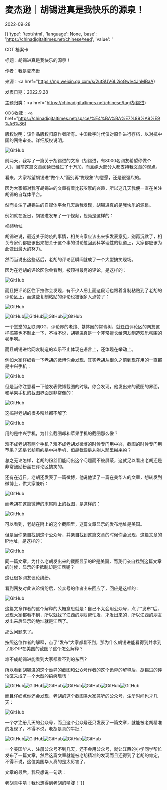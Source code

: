 # 麦杰逊｜胡锡进真是我快乐的源泉！

2022-09-28

[{'type': 'text/html', 'language': None, 'base': 'https://chinadigitaltimes.net/chinese/feed', 'value': '

CDT 档案卡

标题：胡锡进真是我快乐的源泉！

作者：我是麦杰逊

来源：<a href="https://mp.weixin.qq.com/s/2utSUV6L2ioGwlv4JhMBaA)

发表日期：2022.9.28

主题归类：<a href="https://chinadigitaltimes.net/chinese/tag/胡锡进)

CDS收藏：<a href="https://chinadigitaltimes.net/space/%E4%BA%BA%E7%89%A9%E9%A6%86)

版权说明：该作品版权归原作者所有。中国数字时代仅对原作进行存档，以对抗中国的网络审查。详细版权说明。





![GitHub](https://chinadigitaltimes.net/chinese/files/2022/09/image-1664364179455.png)

前两天，我写了一篇关于胡锡进的文章《胡锡进，有8000名网友希望你做个人》，目前这篇文章阅读已经过了十万加，而且绝大部分人都支持我文章的观点。

看来，大家希望胡锡进“做个人”而别再“做现象”的意愿，还是很强烈的。

因为大家都对我写胡锡进的文章有着比较浓厚的兴趣，所以这几天我便一直在关注胡锡的自媒体平台。

然而关注了胡锡进的自媒体平台几天后我发现，胡锡进真的是我快乐的源泉。

例如就在近日，胡锡进发布了一个视频，视频是这样的：

视频地址

胡锡进说，最近关于防疫的事情，相关专家应该出来多发表意见，别再沉默了，相关专家们都应该出来把关于这个事的讨论拉回到科学理性的轨道上，大家都应该为此做出最大的努力。

然而当说出这些话后，老胡的评论区瞬间就成了一个大型搞笑现场。

因为在老胡的评论区你会看到，被顶得最高的评论，是这样的：

![GitHub](https://chinadigitaltimes.net/chinese/files/2022/09/post-687623-63342fd1f2eb5.png)

而且把评论区往下拉你会发现，有不少人把上面这段话也跟着复制粘贴到了老胡的评论区上，而这些复制粘贴的评论也被很多人点赞了：

![GitHub](https://chinadigitaltimes.net/chinese/files/2022/09/post-687623-63342fd207a0c.png)

![GitHub](https://chinadigitaltimes.net/chinese/files/2022/09/post-687623-63342fd21040c.png)![GitHub](https://chinadigitaltimes.net/chinese/files/2022/09/post-687623-63342fd219a48.png)![GitHub](https://chinadigitaltimes.net/chinese/files/2022/09/post-687623-63342fd222665.png)![GitHub](https://chinadigitaltimes.net/chinese/files/2022/09/post-687623-63342fd22acab.png)

一个堂堂的互联网OG、评论界的老炮、媒体圈的常青树，就任由评论区的网友这样搞笑也不制止一下，不得不说，胡锡进真是一个非常擅长给网友制造欢乐氛围的老手啊。

而且胡锡进给网友制造的欢乐不止体现在语言上，还体现在举动上。

例如大家仔细看一下老胡的微博你会发现，其实老胡从很久之前到现在用的一直都是中兴手机：

![GitHub](https://chinadigitaltimes.net/chinese/files/2022/09/post-687623-63342fd232db6.png)

但是当你注意看一下他发表微博截图的时候，你会发现，他发出来的截图的界面，和苹果手机的截图界面是非常像的：

![GitHub](https://chinadigitaltimes.net/chinese/files/2022/09/post-687623-63342fd24bc27.png)

这搞得老胡的很多粉丝都不解了:

![GitHub](https://chinadigitaltimes.net/chinese/files/2022/09/post-687623-63342fd255184.png)

用的是中兴手机，为什么截图却和苹果手机的截图那么像？

难不成老胡有两个手机？难不成老胡发微博的时候专门用中兴，截图的时候专门用苹果？还是老胡用的是中兴手机，但是截图是从别人那里搬来的？

总之无论怎样，老胡的粉丝们能问出这个问题而不被屏蔽，这就足以看出老胡还是非常鼓励粉丝在评论区搞笑的。

还有在近日，老胡还发表了一篇微博，他说他读了一篇在美华人的文章，想转发到微博上，供大家兼听：

![GitHub](https://chinadigitaltimes.net/chinese/files/2022/09/post-687623-63342fd2624a3.png)

而老胡在这篇微博的末尾附上的截图，是这样的：

![GitHub](https://chinadigitaltimes.net/chinese/files/2022/09/post-687623-63342fd26e8f8.png)

可以看到，老胡在附上的这个截图里，这篇文章显示的发布地址是美国。

但是当你亲自找到这个公众号，并亲自找到这篇文章的时候你会发现，这篇文章的IP地址，是这样的：

![GitHub](https://chinadigitaltimes.net/chinese/files/2022/09/post-687623-63342fd278e6a.png)

同一篇文章，为什么老胡发出来的截图显示的IP是美国，而我们亲自找到这篇文章的时候，显示的IP抵制却是江西呢？

这让很多网友议论纷纷。

看到网友对此议论纷纷后，公众号的作者出来回应了，回应是这样的：

![GitHub](https://chinadigitaltimes.net/chinese/files/2022/09/post-687623-63342fd28c97b.png)

这篇文章作者的这个解释的大概意思就是：自己不太会用公众号，点了“发布”后，发现大家都看不到，所以就找了江西的朋友帮忙发，才发出来的，所以江西的朋友发出来后显示的地址就是江西了。

那么问题来了。

按照这位作者的解释，点了“发布”大家都看不到，那为什么胡锡进能看得到并拿到了那个IP在美国的截图？这个怎么解释？

难不成胡锡进能看到大家都看不到的东西？

所以看到胡锡进的这个诡异的截图和公众号作者的这个诡异的解释后，胡锡进的评论区又成了一个大型的搞笑现场：

![GitHub](https://chinadigitaltimes.net/chinese/files/2022/09/post-687623-63342fd294989.png)![GitHub](https://chinadigitaltimes.net/chinese/files/2022/09/post-687623-63342fd29c388.png)![GitHub](https://chinadigitaltimes.net/chinese/files/2022/09/post-687623-63342fd2a42b2.png)![GitHub](https://chinadigitaltimes.net/chinese/files/2022/09/post-687623-63342fd2ac848.png)![GitHub](https://chinadigitaltimes.net/chinese/files/2022/09/post-687623-63342fd2b6fe9.png)![GitHub](https://chinadigitaltimes.net/chinese/files/2022/09/post-687623-63342fd2c069f.png)![GitHub](https://chinadigitaltimes.net/chinese/files/2022/09/post-687623-63342fd2ca3e2.png)

而且仔细点你还会发现，老胡的这个截图供大家兼听的公众号，注册时间也才几天：

![GitHub](https://chinadigitaltimes.net/chinese/files/2022/09/post-687623-63342fd2d470f.png)

一个才注册几天的公众号，而且这个公众号还只发表了一篇文章，就能被老胡精准的发现了，不得不说，老胡是真的牛批：

![GitHub](https://chinadigitaltimes.net/chinese/files/2022/09/post-687623-63342fd2de049.png)![GitHub](https://chinadigitaltimes.net/chinese/files/2022/09/post-687623-63342fd2ea5e8.png)![GitHub](https://chinadigitaltimes.net/chinese/files/2022/09/post-687623-63342fd30087f.png)![GitHub](https://chinadigitaltimes.net/chinese/files/2022/09/post-687623-63342fd30a3db.png)![GitHub](https://chinadigitaltimes.net/chinese/files/2022/09/post-687623-63342fd315f26.png)

一个美国华人，注册公众号不到几天，还不会用公众号，就让江西的小学同学帮忙发布了一篇文章，然后这篇文章就能被老胡精准的发现而且还得到了老胡的肯定，不得不说，这位美国华人真的是太厉害了。

文章的最后，我只想说一句话：

老胡真中啃！我也想得到老胡的啃腚！'}]